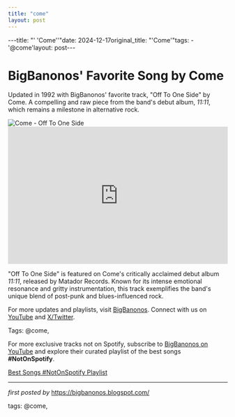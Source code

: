 ```yaml
---
title: "come"
layout: post
---
```

---title: "' 'Come''"date: 2024-12-17original_title: "'Come'"tags:  - '@come'layout: post---<!-- Post Title --><h1 >BigBanonos' Favorite Song by Come</h1> <!-- Introductory Text --><p >Updated in 1992 with BigBanonos' favorite track, "Off To One Side" by Come. A compelling and raw piece from the band's debut album, *11:11*, which remains a milestone in alternative rock.</p> <!-- Featured Image --><div > <img src="https://i.ytimg.com/vi/-Lj3rlli7CU/sddefault.jpg" alt="Come - Off To One Side" /></div> <!-- YouTube Video Embed --><div > <iframe width="100%" height="315" src="https://www.youtube.com/embed/32ZZT3nFhys" title="Off To One Side" frameborder="0" allow="accelerometer; autoplay; clipboard-write; encrypted-media; gyroscope; picture-in-picture; web-share" referrerpolicy="strict-origin-when-cross-origin" allowfullscreen></iframe></div> <!-- Song Information --><div > <p>"Off To One Side" is featured on Come's critically acclaimed debut album *11:11*, released by Matador Records. Known for its intense emotional resonance and gritty instrumentation, this track exemplifies the band's unique blend of post-punk and blues-influenced rock.</p></div> <!-- Footer Links --><div > <p>For more updates and playlists, visit <a href="https://bigbanonos.blogspot.com/" target="_blank">BigBanonos</a>. Connect with us on <a href="https://www.youtube.com/@BigBanonos" target="_blank">YouTube</a> and <a href="https://x.com/bigbanonos" target="_blank">X/Twitter</a>.</p></div> <!-- Tags --><p >Tags: @come,</p><!--Subscribe and Playlist Links--><div>    <p>For more exclusive tracks not on Spotify, subscribe to <a href="https://www.youtube.com/@BigBanonos" target="_blank">BigBanonos on YouTube</a> and explore their curated playlist of the best songs <strong>#NotOnSpotify</strong>.</p>    <p><a href="https://www.youtube.com/playlist?list=PLtuNtuTatqI0kFahUCbtbfenC_ET5O_tr" target="_blank">Best Songs #NotOnSpotify Playlist<br /></a></p></div><hr /><p><em>first posted by</em> <a href="https://bigbanonos.blogspot.com/" rel="noopener" target="_new">https://bigbanonos.blogspot.com/</a></p><p>tags: @come,</p>